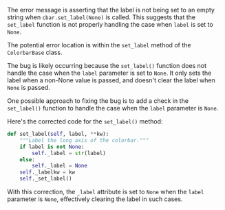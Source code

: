 The error message is asserting that the label is not being set to an empty string when `cbar.set_label(None)` is called. This suggests that the `set_label` function is not properly handling the case when `label` is set to `None`.

The potential error location is within the `set_label` method of the `ColorbarBase` class.

The bug is likely occurring because the `set_label()` function does not handle the case when the `label` parameter is set to `None`. It only sets the label when a non-None value is passed, and doesn't clear the label when `None` is passed. 

One possible approach to fixing the bug is to add a check in the `set_label()` function to handle the case when the `label` parameter is `None`.

Here's the corrected code for the `set_label()` method:

```python
def set_label(self, label, **kw):
    """Label the long axis of the colorbar."""
    if label is not None:
        self._label = str(label)
    else:
        self._label = None
    self._labelkw = kw
    self._set_label()
```

With this correction, the `_label` attribute is set to `None` when the `label` parameter is `None`, effectively clearing the label in such cases.